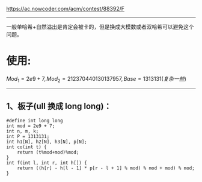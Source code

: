 https://ac.nowcoder.com/acm/contest/88392/F

---

一般单哈希+自然溢出是肯定会被卡的，但是换成大模数或者双哈希可以避免这个问题。

# 使用:
$Mod_1 = 2e9 + 7, Mod_2 = 212370440130137957, Base = 1313131(复杂一些)$

---


## 1、板子(ull 换成 long long)：
```
#define int long long 
int mod = 2e9 + 7;
int n, m, k; 
int P = 1313131;  
int h1[N], h2[N], h3[N], p[N]; 
int co(int t) {
    return (t%mod+mod)%mod;
}
int f(int l, int r, int h[]) {
    return ((h[r] - h[l - 1] * p[r - l + 1] % mod) % mod + mod) % mod; 
}
```


